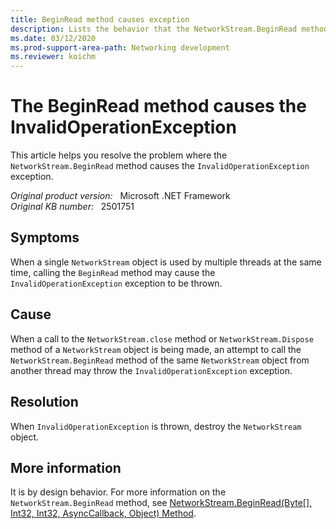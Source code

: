 ```yaml
---
title: BeginRead method causes exception
description: Lists the behavior that the NetworkStream.BeginRead method causes the InvalidOperationException exception.
ms.date: 03/12/2020
ms.prod-support-area-path: Networking development
ms.reviewer: koichm
---
```

# The BeginRead method causes the InvalidOperationException

This article helps you resolve the problem where the `NetworkStream.BeginRead` method causes the `InvalidOperationException` exception.

_Original product version:_ &nbsp; Microsoft .NET Framework  
_Original KB number:_ &nbsp; 2501751

## Symptoms

When a single `NetworkStream` object is used by multiple threads at the same time, calling the `BeginRead` method may cause the `InvalidOperationException` exception to be thrown.

## Cause

When a call to the `NetworkStream.close` method or `NetworkStream.Dispose` method of a `NetworkStream` object is being made, an attempt to call the `NetworkStream.BeginRead` method of the same `NetworkStream` object from another thread may throw the `InvalidOperationException` exception.

## Resolution

When `InvalidOperationException` is thrown, destroy the `NetworkStream` object.

## More information

It is by design behavior. For more information on the `NetworkStream.BeginRead` method, see [NetworkStream.BeginRead(Byte[], Int32, Int32, AsyncCallback, Object) Method](/dotnet/api/system.net.sockets.networkstream.beginread).
